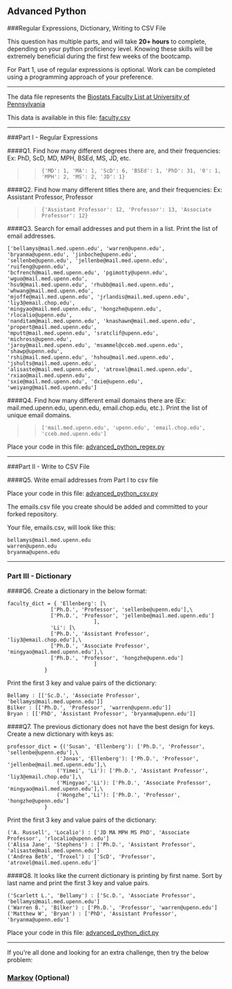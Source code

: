 ## Advanced Python    

###Regular Expressions, Dictionary, Writing to CSV File  

This question has multiple parts, and will take **20+ hours** to complete, depending on your python proficiency level.  Knowing these skills will be extremely beneficial during the first few weeks of the bootcamp.

For Part 1, use of regular expressions is optional.  Work can be completed using a programming approach of your preference. 

---

The data file represents the [Biostats Faculty List at University of Pennsylvania](http://www.med.upenn.edu/cceb/biostat/faculty.shtml)

This data is available in this file:  [faculty.csv](python/faculty.csv)

--- 

###Part I - Regular Expressions  


####Q1. Find how many different degrees there are, and their frequencies: Ex:  PhD, ScD, MD, MPH, BSEd, MS, JD, etc.

>> `{'MD': 1, 'MA': 1, 'ScD': 6, 'BSEd': 1, 'PhD': 31, '0': 1, 'MPH': 2, 'MS': 2, 'JD': 1}`


####Q2. Find how many different titles there are, and their frequencies:  Ex:  Assistant Professor, Professor

>> `{'Assistant Professor': 12, 'Professor': 13, 'Associate Professor': 12}`


####Q3. Search for email addresses and put them in a list.  Print the list of email addresses.

>>
```
['bellamys@mail.med.upenn.edu', 'warren@upenn.edu', 'bryanma@upenn.edu', 'jinboche@upenn.edu',
'sellenbe@upenn.edu', 'jellenbe@mail.med.upenn.edu', 'ruifeng@upenn.edu', 
'bcfrench@mail.med.upenn.edu', 'pgimotty@upenn.edu', 'wguo@mail.med.upenn.edu', 
'hsu9@mail.med.upenn.edu', 'rhubb@mail.med.upenn.edu', 'whwang@mail.med.upenn.edu', 
'mjoffe@mail.med.upenn.edu', 'jrlandis@mail.med.upenn.edu', 'liy3@email.chop.edu', 
'mingyao@mail.med.upenn.edu', 'hongzhe@upenn.edu', 'rlocalio@upenn.edu', 
'nanditam@mail.med.upenn.edu', 'knashawn@mail.med.upenn.edu', 'propert@mail.med.upenn.edu', 
'mputt@mail.med.upenn.edu', 'sratclif@upenn.edu', 'michross@upenn.edu', 
'jaroy@mail.med.upenn.edu', 'msammel@cceb.med.upenn.edu', 'shawp@upenn.edu', 
'rshi@mail.med.upenn.edu', 'hshou@mail.med.upenn.edu', 'jshults@mail.med.upenn.edu', 
'alisaste@mail.med.upenn.edu', 'atroxel@mail.med.upenn.edu', 'rxiao@mail.med.upenn.edu', 
'sxie@mail.med.upenn.edu', 'dxie@upenn.edu', 'weiyang@mail.med.upenn.edu']
```


####Q4. Find how many different email domains there are (Ex:  mail.med.upenn.edu, upenn.edu, email.chop.edu, etc.).  Print the list of unique email domains.

>> `['mail.med.upenn.edu', 'upenn.edu', 'email.chop.edu', 'cceb.med.upenn.edu']`

Place your code in this file: [advanced_python_regex.py](python/advanced_python_regex.py)

---

###Part II - Write to CSV File

####Q5.  Write email addresses from Part I to csv file

Place your code in this file: [advanced_python_csv.py](python/advanced_python_csv.py)

The emails.csv file you create should be added and committed to your forked repository.

Your file, emails.csv, will look like this:
```
bellamys@mail.med.upenn.edu
warren@upenn.edu
bryanma@upenn.edu
```

---

### Part III - Dictionary

####Q6.  Create a dictionary in the below format:
```
faculty_dict = { 'Ellenberg': [\
              ['Ph.D.', 'Professor', 'sellenbe@upenn.edu'],\
              ['Ph.D.', 'Professor', 'jellenbe@mail.med.upenn.edu']
                            ],
              'Li': [\
              ['Ph.D.', 'Assistant Professor', 'liy3@email.chop.edu'],\
              ['Ph.D.', 'Associate Professor', 'mingyao@mail.med.upenn.edu'],\
              ['Ph.D.', 'Professor', 'hongzhe@upenn.edu']
                            ]
            }
```
Print the first 3 key and value pairs of the dictionary:

>>
```
Bellamy : [['Sc.D.', 'Associate Professor', 'bellamys@mail.med.upenn.edu']]
Bilker : [['Ph.D.', 'Professor', 'warren@upenn.edu']]
Bryan : [['PhD', 'Assistant Professor', 'bryanma@upenn.edu']]
```
####Q7.  The previous dictionary does not have the best design for keys.  Create a new dictionary with keys as:

```
professor_dict = {('Susan', 'Ellenberg'): ['Ph.D.', 'Professor', 'sellenbe@upenn.edu'],\
                ('Jonas', 'Ellenberg'): ['Ph.D.', 'Professor', 'jellenbe@mail.med.upenn.edu'],\
                ('Yimei', 'Li'): ['Ph.D.', 'Assistant Professor', 'liy3@email.chop.edu'],\
                ('Mingyao','Li'): ['Ph.D.', 'Associate Professor', 'mingyao@mail.med.upenn.edu'],\
                ('Hongzhe','Li'): ['Ph.D.', 'Professor', 'hongzhe@upenn.edu']
            }
```

Print the first 3 key and value pairs of the dictionary:

>>
```
('A. Russell', 'Localio') : ['JD MA MPH MS PhD', 'Associate Professor', 'rlocalio@upenn.edu']
('Alisa Jane', 'Stephens') : ['Ph.D.', 'Assistant Professor', 'alisaste@mail.med.upenn.edu']
('Andrea Beth', 'Troxel') : ['ScD', 'Professor', 'atroxel@mail.med.upenn.edu']`
```

####Q8.  It looks like the current dictionary is printing by first name.  Sort by last name and print the first 3 key and value pairs.  

>>
```
('Scarlett L.', 'Bellamy') : ['Sc.D.', 'Associate Professor', 'bellamys@mail.med.upenn.edu']
('Warren B.', 'Bilker') : ['Ph.D.', 'Professor', 'warren@upenn.edu']
('Matthew W', 'Bryan') : ['PhD', 'Assistant Professor', 'bryanma@upenn.edu']
```
Place your code in this file: [advanced_python_dict.py](python/advanced_python_dict.py)

--- 

If you're all done and looking for an extra challenge, then try the below problem:  

### [Markov](python/markov.py) (Optional)


